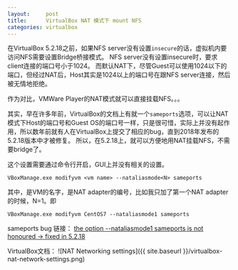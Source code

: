 ```yaml
---
layout:     post
title:      VirtualBox NAT 模式下 mount NFS
categories: virtualbox
---
```


在VirtualBox 5.2.18之前，如果NFS server没有设置`insecure`的话，虚拟机内要访问NFS需要设置Bridge桥接模式。
NFS server没有设置insecure时，要求client连接的端口号小于1024。
而默认NAT下，尽管Guest可以使用1024以下的端口，但经过NAT后，Host其实是1024以上的端口号在跟NFS server连接，然后被无情地拒绝。

作为对比，VMWare Player的NAT模式就可以直接挂载NFS。。。

其实，早在许多年前，VirtualBox的文档上有就一个`sameports`选项，可以让NAT模式下Host的端口号和Guest
OS的端口号一样，只是很可惜，实际上并没有起作用，所以数年前就有人在VirtualBox上提交了相应的bug，直到2018年发布的5.2.18版本中才被修复。
所以，在5.2.18上，就可以方便地用NAT挂载NFS，不需要bridge了。

这个设置需要通过命令行开启，GUI上并没有相关的设置。

```
VBoxManage.exe modifyvm <vm name> --nataliasmode<N> sameports
```
其中，<vm name>是VM的名字，<N>是NAT adapter的编号，比如我只加了第一个NAT adapter的时候，N=1。即
```
VBoxManage.exe modifyvm CentOS7 --nataliasmode1 sameports
```

sameports bug 链接：
[the option --nataliasmode1 sameports is not honoured -> fixed in 5.2.18](https://www.virtualbox.org/ticket/13000)

VirtualBox文档：
![NAT Networking settings]({{ site.baseurl }}/virtualbox-nat-network-settings.png)
